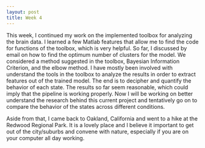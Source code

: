 ```yaml
---
layout: post
title: Week 4
---
```


This week, I continued my work on the implemented toolbox for analyzing the brain data. I learned a few Matlab features that allow me to find the code for functions of the toolbox, which is very helpful. So far, I discussed by email on how to find the optimum number of clusters for the model. We considered a method suggested in the toolbox, Bayesian Information Criterion, and the elbow method. 
I have mostly been involved with understand the tools in the toolbox to analyze the results in order to extract features out of the trained model. The end is to decipher and quantify the behavior of each state. The results so far seem reasonable, which could imply that the pipeline is working properly. Now I will be working on better understand the research behind this current project and tentatively go on to compare the behavior of the states across different conditions.

Aside from that, I came back to Oakland, California and went to a hike at the Redwood Regional Park. It is a lovely place and I believe it important to get out of the city/suburbs and convene with nature, especially if you are on your computer all day working.

